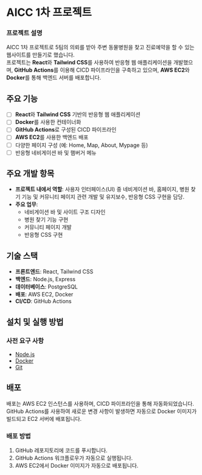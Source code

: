 
# AICC 1차 프로젝트

### 프로젝트 설명
AICC 1차 프로젝트로 5팀의 의뢰를 받아 주변 동물병원을 찾고 진료예약을 할 수 있는 웹사이트를 만들기로 했습니다.  
프로젝트는 **React**와 **Tailwind CSS**를 사용하여 반응형 웹 애플리케이션을 개발했으며, **GitHub Actions**를 이용해 CICD 파이프라인을 구축하고 있으며, **AWS EC2**와 **Docker**를 통해 백엔드 서버를 배포합니다.

## 주요 기능

- [ ] **React**와 **Tailwind CSS** 기반의 반응형 웹 애플리케이션
- [ ] **Docker**를 사용한 컨테이너화
- [ ] **GitHub Actions**로 구성된 CICD 파이프라인
- [ ] **AWS EC2**를 사용한 백엔드 배포
- [ ] 다양한 페이지 구성 (예: Home, Map, About, Mypage 등)
- [ ] 반응형 네비게이션 바 및 햄버거 메뉴

## 주요 개발 항목

- **프로젝트 내에서 역할**: 사용자 인터페이스(UI) 중 네비게이션 바, 홈페이지, 병원 찾기 기능 및 커뮤니티 페이지 관련 개발 및 유지보수, 반응형 CSS 구현을 담당.
- **주요 업무**:
  - 네비게이션 바 및 사이트 구조 디자인
  - 병원 찾기 기능 구현
  - 커뮤니티 페이지 개발
  - 반응형 CSS 구현

## 기술 스택

- **프론트엔드**: React, Tailwind CSS
- **백엔드**: Node.js, Express
- **데이터베이스**: PostgreSQL
- **배포**: AWS EC2, Docker
- **CI/CD**: GitHub Actions

## 설치 및 실행 방법

### 사전 요구 사항

- [Node.js](https://nodejs.org/) 
- [Docker](https://www.docker.com/) 
- [Git](https://git-scm.com/) 

## 배포

배포는 AWS EC2 인스턴스를 사용하며, CICD 파이프라인을 통해 자동화되었습니다. GitHub Actions를 사용하여 새로운 변경 사항이 발생하면 자동으로 Docker 이미지가 빌드되고 EC2 서버에 배포됩니다.

### 배포 방법

1. GitHub 레포지토리에 코드를 푸시합니다.
2. GitHub Actions 워크플로우가 자동으로 실행됩니다.
3. AWS EC2에서 Docker 이미지가 자동으로 배포됩니다.

